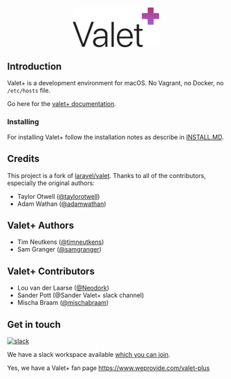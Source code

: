 <p align="center"><img width="200" src="images/logo.png"></p>

## Introduction

Valet+ is a development environment for macOS. No Vagrant, no Docker, no `/etc/hosts` file.

Go here for the [valet+ documentation](https://github.com/weprovide/valet-plus/wiki).

### Installing

For installing Valet+ follow the installation notes as describe in [INSTALL.MD](INSTALL.MD).

## Credits

This project is a fork of [laravel/valet](https://github.com/laravel/valet). Thanks to all of the contributors, especially the original authors:

- Taylor Otwell ([@taylorotwell](https://github.com/taylorotwell))
- Adam Wathan ([@adamwathan](https://github.com/adamwathan))

## Valet+ Authors

- Tim Neutkens ([@timneutkens](https://github.com/timneutkens))
- Sam Granger ([@samgranger](https://github.com/samgranger))

## Valet+ Contributors

- Lou van der Laarse ([@Neodork](https://github.com/Neodork))
- Sander Pott (@Sander Valet+ slack channel)
- Mischa Braam ([@mischabraam](https://github.com/mischabraam))

## Get in touch

[![slack](https://p9.zdassets.com/hc/theme_assets/138842/200037786/logo.png)](https://join.slack.com/t/valet-plus/shared_invite/enQtNDE2MjU2NzgyNjQwLWFiYWNjOWFhOWQ2ZDcyOTEyZTA2MzAzOWYyYzYwMTYzODVlMGE3ZDg3ZWQ1M2JmN2M0OGY3OGUwMDI3NDM1NDU)

We have a slack workspace available [which you can join](https://join.slack.com/t/valet-plus/shared_invite/enQtNDE2MjU2NzgyNjQwLWFiYWNjOWFhOWQ2ZDcyOTEyZTA2MzAzOWYyYzYwMTYzODVlMGE3ZDg3ZWQ1M2JmN2M0OGY3OGUwMDI3NDM1NDU).

Yes, we have a Valet+ fan page https://www.weprovide.com/valet-plus
